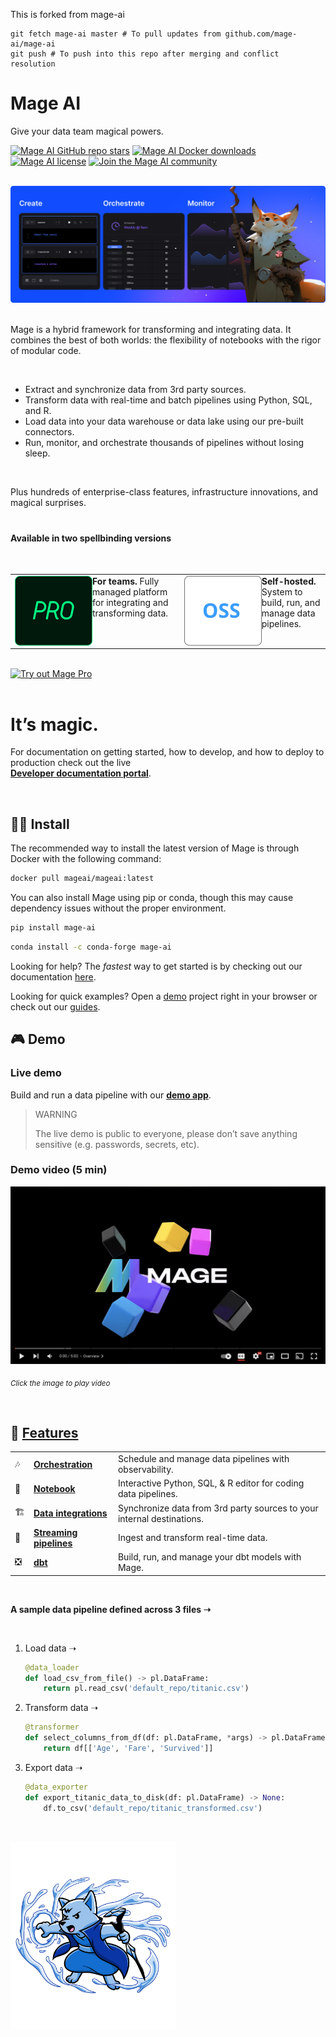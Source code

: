 
This is forked from mage-ai

```shell
git fetch mage-ai master # To pull updates from github.com/mage-ai/mage-ai
git push # To push into this repo after merging and conflict resolution
```

<div align="left">
  <h1>Mage AI</h1>

  <p>Give your data team magical powers.</p>

<a href="https://mage.ai"><img alt="Mage AI GitHub repo stars" src="https://img.shields.io/github/stars/mage-ai/mage-ai?style=for-the-badge&logo=github&labelColor=000000&logoColor=FFFFFF&label=stars&color=0500ff" /></a>
<a href="https://hub.docker.com/r/mageai/mageai"><img alt="Mage AI Docker downloads" src="https://img.shields.io/docker/pulls/mageai/mageai?style=for-the-badge&logo=docker&labelColor=000000&logoColor=FFFFFF&label=pulls&color=6A35FF" /></a>
<a href="https://github.com/mage-ai/mage-ai/blob/master/LICENSE"><img alt="Mage AI license" src="https://img.shields.io/github/license/mage-ai/mage-ai?style=for-the-badge&logo=codeigniter&labelColor=000000&logoColor=FFFFFF&label=license&color=FFCC19" /></a>
<a href="https://www.mage.ai/chat"><img alt="Join the Mage AI community" src="https://img.shields.io/badge/Join%20the%20community-black.svg?style=for-the-badge&logo=lightning&labelColor=000000&logoColor=FFFFFF&label=&color=DD55FF&logoWidth=20" /></a>

</div>

<br />

<a href="https://mage.ai/pro">
  <picture>
    <source media="(prefers-color-scheme: dark)" srcset="https://github.com/mage-ai/assets/blob/main/oss/hero.png?raw=true">
    <img alt="Mage AI hero" src="https://github.com/mage-ai/assets/blob/main/oss/hero.png?raw=true" />
  </picture>
</a>

<br />
<br />

Mage is a hybrid framework for transforming and integrating data. It combines the best of both worlds: the flexibility of notebooks with the rigor of modular code.

<br />

- Extract and synchronize data from 3rd party sources.
- Transform data with real-time and batch pipelines using Python, SQL, and R.
- Load data into your data warehouse or data lake using our pre-built connectors.
- Run, monitor, and orchestrate thousands of pipelines without losing sleep.

<br />

Plus hundreds of enterprise-class features, infrastructure innovations, and magical surprises.

<h1></h1>

#### Available in two spellbinding versions

<br />

<table style="width: 100%; border: none;" cellspacing="0" cellpadding="0" border="0">
  <tr>
    <td rowspan="2">
      <a href="https://mage.ai/pro">
        <img alt="Mage Pro" width="124" align="left" src="https://github.com/mage-ai/assets/blob/main/oss/card-pro.png?raw=true" />
      </a>
      <b>For teams.</b> Fully managed platform
      for integrating and transforming data.
    </td>
    <td rowspan="2">
      <a href="https://github.com/mage-ai/mage-ai?tab=readme-ov-file#its-magic">
        <img alt="Mage OSS" width="124" align="left" src="https://github.com/mage-ai/assets/blob/main/oss/card-oss.png?raw=true" />
      </a>
      <b>Self-hosted.</b> System to build, run, and
      manage data pipelines.
    </td>
  </tr>
</table>

<br />

<a href="https://mage.ai/pro">
  <img alt="Try out Mage Pro" src="https://img.shields.io/badge/try%20it%20out%20now-black.svg?style=for-the-badge&logo=artifacthub&labelColor=6A35FF&logoColor=FFFFFF&label=mage%20pro&color=6A35FF">
</a>

<br />
<br />

<div align="left">

# It’s magic.

<p align="left">
  For documentation on getting started, how to develop, and how to deploy to production check out the live 
  <br />
  <a
    href="https://docs.mage.ai?source=github"
    target="_blank"
  ><b>Developer documentation portal</b></a>.
</p>

<br />

## 🏃‍♀️ Install

The recommended way to install the latest version of Mage is through Docker with the following command:

```bash
docker pull mageai/mageai:latest
```

You can also install Mage using pip or conda, though this may cause dependency issues without the proper environment.

```bash
pip install mage-ai
```
```bash
conda install -c conda-forge mage-ai
```

Looking for help? The _fastest_ way to get started is by checking out our documentation [here](https://docs.mage.ai/getting-started/setup).

Looking for quick examples? Open a [demo](https://demo.mage.ai/) project right in your browser or check out our [guides](https://docs.mage.ai/guides/overview).

## 🎮 Demo

### Live demo

Build and run a data pipeline with our <b>[demo app](https://demo.mage.ai/)</b>.

> WARNING
>
> The live demo is public to everyone, please don’t save anything sensitive (e.g. passwords, secrets, etc).
### Demo video (5 min)

[![Mage quick start demo](https://github.com/mage-ai/assets/blob/main/overview/overview-video.png?raw=True)](https://youtu.be/GswOdShLGmg)

<sub><i>Click the image to play video</i></sub>

<br />

## 🔮 [Features](https://docs.mage.ai/about/features)

|   |   |   |
| --- | --- | --- |
| 🎶 | <b>[Orchestration](https://docs.mage.ai/design/data-pipeline-management)</b> | Schedule and manage data pipelines with observability. |
| 📓 | <b>[Notebook](https://docs.mage.ai/about/features#notebook-for-building-data-pipelines)</b> | Interactive Python, SQL, & R editor for coding data pipelines. |
| 🏗️ | <b>[Data integrations](https://docs.mage.ai/data-integrations/overview)</b> | Synchronize data from 3rd party sources to your internal destinations. |
| 🚰 | <b>[Streaming pipelines](https://docs.mage.ai/guides/streaming-pipeline)</b> | Ingest and transform real-time data. |
| ❎ | <b>[dbt](https://docs.mage.ai/dbt/overview)</b> | Build, run, and manage your dbt models with Mage. |

<br />

<b>A sample data pipeline defined across 3 files ➝</b>

<br />

1. Load data ➝
    ```python
    @data_loader
    def load_csv_from_file() -> pl.DataFrame:
        return pl.read_csv('default_repo/titanic.csv')
    ```
1. Transform data ➝
    ```python
    @transformer
    def select_columns_from_df(df: pl.DataFrame, *args) -> pl.DataFrame:
        return df[['Age', 'Fare', 'Survived']]
    ```
1. Export data ➝
    ```python
    @data_exporter
    def export_titanic_data_to_disk(df: pl.DataFrame) -> None:
        df.to_csv('default_repo/titanic_transformed.csv')
    ```

<br />

[<img alt="Water mage casting spell" height="300" src="https://github.com/mage-ai/assets/blob/main/mage-water-charging-up.svg?raw=True" />](https://www.mage.ai/)
